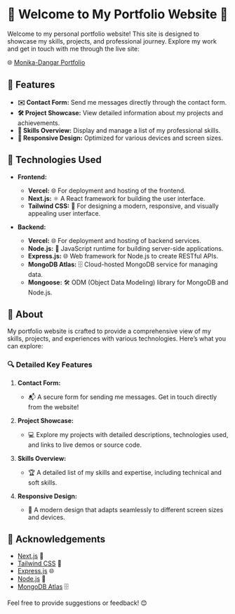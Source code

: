 # 🎨 Welcome to My Portfolio Website 👋

Welcome to my personal portfolio website! This site is designed to showcase my skills, projects, and professional journey. Explore my work and get in touch with me through the live site:

🌐 [Monika-Dangar Portfolio](https://monika-dangar-portfoliosite.vercel.app/)

## 🚀 Features

- **✉️ Contact Form:** Send me messages directly through the contact form.
- **🛠️ Project Showcase:** View detailed information about my projects and achievements.
- **💼 Skills Overview:** Display and manage a list of my professional skills.
- **📱 Responsive Design:** Optimized for various devices and screen sizes.

## 🔧 Technologies Used

- **Frontend:**
  - **Vercel:** 🌐 For deployment and hosting of the frontend.
  - **Next.js:** ⚛️ A React framework for building the user interface.
  - **Tailwind CSS:** 🎨 For designing a modern, responsive, and visually appealing user interface.

- **Backend:**
  - **Vercel:** 🌐 For deployment and hosting of backend services.
  - **Node.js:** 🚀 JavaScript runtime for building server-side applications.
  - **Express.js:** 🌐 Web framework for Node.js to create RESTful APIs.
  - **MongoDB Atlas:** 🗄️ Cloud-hosted MongoDB service for managing data.
  - **Mongoose:** 🛠️ ODM (Object Data Modeling) library for MongoDB and Node.js.

## 📜 About

My portfolio website is crafted to provide a comprehensive view of my skills, projects, and experiences with various technologies. Here’s what you can explore:

### 🔍 Detailed Key Features

1. **Contact Form:**
   - 📬 A secure form for sending me messages. Get in touch directly from the website!

2. **Project Showcase:**
   - 💻 Explore my projects with detailed descriptions, technologies used, and links to live demos or source code.

3. **Skills Overview:**
   - 🏆 A detailed list of my skills and expertise, including technical and soft skills.

4. **Responsive Design:**
   - 📱 A modern design that adapts seamlessly to different screen sizes and devices.

## 🙌 Acknowledgements

- [Next.js](https://nextjs.org/) 🚀
- [Tailwind CSS](https://tailwindcss.com/) 🎨
- [Express.js](https://expressjs.com/) 🌐
- [Node.js](https://nodejs.org/) 🚀
- [MongoDB Atlas](https://www.mongodb.com/) 🗄️

Feel free to provide suggestions or feedback! 😊
